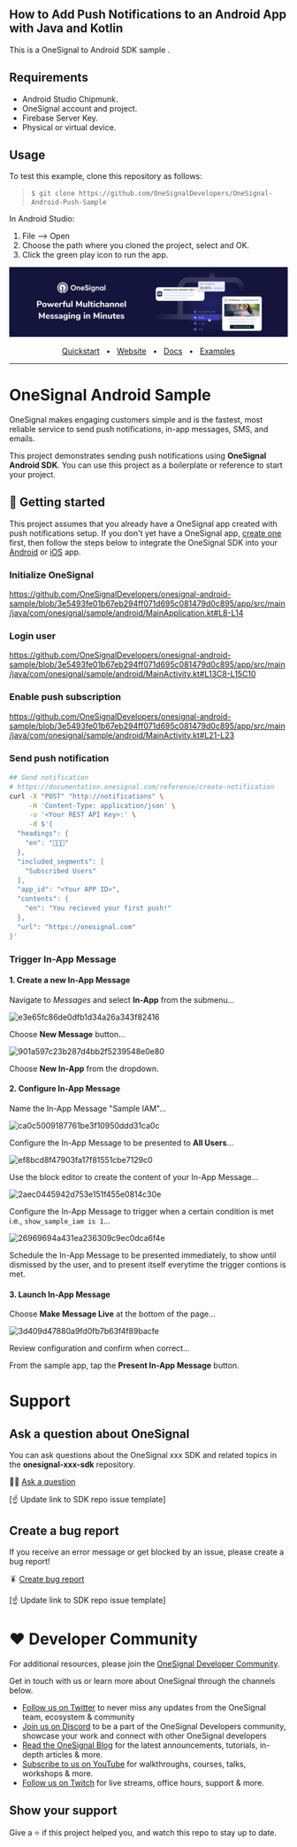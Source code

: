 ## How to Add Push Notifications to an Android App with Java and Kotlin

This is a OneSignal to Android SDK sample .

## Requirements

  * Android Studio Chipmunk.
  * OneSignal account and project.
  * Firebase Server Key.
  * Physical or virtual device.

## Usage
To test this example, clone this repository as follows:
>
>     $ git clone https://github.com/OneSignalDevelopers/OneSignal-Android-Push-Sample

In Android Studio:

1. File --> Open
2. Choose the path where you cloned the project, select and OK.
3. Click the green play icon to run the app.


![OneSignal](https://github.com/OneSignalDevelopers/.github/blob/main/assets/onesignal-banner.png?raw=true)

<div align="center">
  <a href="https://documentation.onesignal.com/docs/onboarding-with-onesignal" target="_blank">Quickstart</a>
  <span>&nbsp;&nbsp;•&nbsp;&nbsp;</span>
  <a href="https://onesignal.com/" target="_blank">Website</a>
  <span>&nbsp;&nbsp;•&nbsp;&nbsp;</span>
  <a href="https://documentation.onesignal.com/docs" target="_blank">Docs</a>
  <span>&nbsp;&nbsp;•&nbsp;&nbsp;</span>
  <a href="https://github.com/OneSignalDevelopers" target="_blank">Examples</a>
  <br />
  <hr />
</div>

# OneSignal Android Sample

OneSignal makes engaging customers simple and is the fastest, most reliable service to send push notifications, in-app messages, SMS, and emails.

This project demonstrates sending push notifications using **OneSignal Android SDK**. You can use this project as a boilerplate or reference to start your project.

## 🚦 Getting started

This project assumes that you already have a OneSignal app created with push notifications setup. If you don't yet have a OneSignal app, [create one](https://documentation.onesignal.com/docs/apps-organizations#create-an-app) first, then follow the steps below to integrate the OneSignal SDK into your [Android](https://documentation.onesignal.com/docs/android-sdk-setup) or [iOS](https://documentation.onesignal.com/docs/ios-sdk-setup) app.

### Initialize OneSignal 

https://github.com/OneSignalDevelopers/onesignal-android-sample/blob/3e5493fe01b67eb294ff071d695c081479d0c895/app/src/main/java/com/onesignal/sample/android/MainApplication.kt#L8-L14

### Login user

https://github.com/OneSignalDevelopers/onesignal-android-sample/blob/3e5493fe01b67eb294ff071d695c081479d0c895/app/src/main/java/com/onesignal/sample/android/MainActivity.kt#L13C8-L15C10

### Enable push subscription

https://github.com/OneSignalDevelopers/onesignal-android-sample/blob/3e5493fe01b67eb294ff071d695c081479d0c895/app/src/main/java/com/onesignal/sample/android/MainActivity.kt#L21-L23

### Send push notification

```bash
## Send notification
# https://documentation.onesignal.com/reference/create-notification
curl -X "POST" "http://notifications" \
     -H 'Content-Type: application/json' \
     -u '<Your REST API Key>:' \
     -d $'{
  "headings": {
    "en": "🥳🍾🎊"
  },
  "included_segments": [
    "Subscribed Users"
  ],
  "app_id": "<Your APP ID>",
  "contents": {
    "en": "You recieved your first push!"
  },
  "url": "https://onesignal.com"
}'
```

### Trigger In-App Message

#### 1. Create a new In-App Message

Navigate to _Messages_ and select **In-App** from the submenu...

![e3e65fc86de0dfb1d34a26a343f82416](https://github.com/OneSignalDevelopers/onesignal-android-sample/assets/1715082/d9645285-6b86-45dd-8723-8af0ad1e8c19)

Choose **New Message** button...

![901a597c23b287d4bb2f5239548e0e80](https://github.com/OneSignalDevelopers/onesignal-android-sample/assets/1715082/78583f5e-c931-427a-8667-6ad25759f00a)

Choose **New In-App** from the dropdown.

#### 2. Configure In-App Message

Name the In-App Message "Sample IAM"...

![ca0c5009187761be3f10950ddd31ca0c](https://github.com/OneSignalDevelopers/onesignal-android-sample/assets/1715082/07e4dd49-6014-48df-82ed-866949459885)

Configure the In-App Message to be presented to **All Users**...

![ef8bcd8f47903fa17f81551cbe7129c0](https://github.com/OneSignalDevelopers/onesignal-android-sample/assets/1715082/e0076b84-3e22-4fa3-8dae-9109be13a04d)

Use the block editor to create the content of your In-App Message...

![2aec0445942d753e151f455e0814c30e](https://github.com/OneSignalDevelopers/onesignal-android-sample/assets/1715082/2d7cd693-5ab0-4d55-900f-362aed9700a3)

Configure the In-App Message to trigger when a certain condition is met i.e., `show_sample_iam is 1`...

![26969694a431ea236309c9ec0dca6f4e](https://github.com/OneSignalDevelopers/onesignal-android-sample/assets/1715082/ed5ff565-a477-4e51-9961-bbad9179f4f9)

Schedule the In-App Message to be presented immediately, to show until dismissed by the user, and to present itself everytime the trigger contions is met.

#### 3. Launch In-App Message

Choose **Make Message Live** at the bottom of the page...

![3d409d47880a9fd0fb7b63f4f89bacfe](https://github.com/OneSignalDevelopers/onesignal-android-sample/assets/1715082/272bffb7-eef7-4028-889f-a75df398239a)

Review configuration and confirm when correct...

From the sample app, tap the **Present In-App Message** button.


# Support

## Ask a question about OneSignal

You can ask questions about the OneSignal xxx SDK and related topics in the **onesignal-xxx-sdk** repository.

🙋‍♂️ [Ask a question](#)

[☝️ Update link to SDK repo issue template]

## Create a bug report

If you receive an error message or get blocked by an issue, please create a bug report!

🪳 [Create bug report](#)

[☝️ Update link to SDK repo issue template]

# ❤️ Developer Community

For additional resources, please join the [OneSignal Developer Community](https://onesignal.com/onesignal-developers).

Get in touch with us or learn more about OneSignal through the channels below.

- [Follow us on Twitter](https://twitter.com/onesignaldevs) to never miss any updates from the OneSignal team, ecosystem & community
- [Join us on Discord](https://discord.gg/EP7gf6Uz7G) to be a part of the OneSignal Developers community, showcase your work and connect with other OneSignal developers
- [Read the OneSignal Blog](https://onesignal.com/blog/) for the latest announcements, tutorials, in-depth articles & more.
- [Subscribe to us on YouTube](https://www.youtube.com/channel/UCe63d5EDQsSkOov-bIE_8Aw/featured) for walkthroughs, courses, talks, workshops & more.
- [Follow us on Twitch](https://www.twitch.tv/onesignaldevelopers) for live streams, office hours, support & more.

## Show your support

Give a ⭐️ if this project helped you, and watch this repo to stay up to date.
